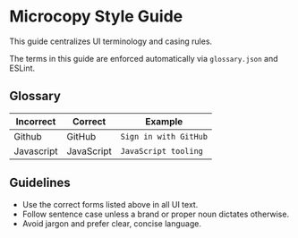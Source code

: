 # Microcopy Style Guide

This guide centralizes UI terminology and casing rules.

The terms in this guide are enforced automatically via `glossary.json` and ESLint.

## Glossary

| Incorrect | Correct | Example |
| --- | --- | --- |
| Github | GitHub | `Sign in with GitHub` |
| Javascript | JavaScript | `JavaScript tooling` |

## Guidelines

- Use the correct forms listed above in all UI text.
- Follow sentence case unless a brand or proper noun dictates otherwise.
- Avoid jargon and prefer clear, concise language.

